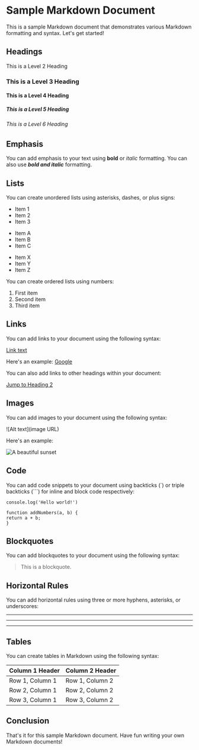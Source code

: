 # Sample Markdown Document

This is a sample Markdown document that demonstrates various Markdown formatting and syntax. Let's get started!

## Headings

This is a Level 2 Heading

### This is a Level 3 Heading

#### This is a Level 4 Heading

##### This is a Level 5 Heading

###### This is a Level 6 Heading

## Emphasis

You can add emphasis to your text using **bold** or *italic* formatting. You can also use ***bold and italic*** formatting.

## Lists

You can create unordered lists using asterisks, dashes, or plus signs:

* Item 1
* Item 2
* Item 3

- Item A
- Item B
- Item C

+ Item X
+ Item Y
+ Item Z

You can create ordered lists using numbers:

1. First item
2. Second item
3. Third item

## Links

You can add links to your document using the following syntax:

[Link text](URL)

Here's an example: [Google](https://www.google.com)

You can also add links to other headings within your document:

[Jump to Heading 2](#headings)

## Images

You can add images to your document using the following syntax:

![Alt text](image URL)

Here's an example:

![A beautiful sunset](https://images.unsplash.com/photo-1519681393784-d120267933ba)

## Code

You can add code snippets to your document using backticks (`) or triple backticks (```) for inline and block code respectively:

`console.log('Hello world!')`

```
function addNumbers(a, b) {
return a + b;
}
```

## Blockquotes

You can add blockquotes to your document using the following syntax:

> This is a blockquote.

## Horizontal Rules

You can add horizontal rules using three or more hyphens, asterisks, or underscores:

---

***

___

## Tables

You can create tables in Markdown using the following syntax:

| Column 1 Header | Column 2 Header |
| --------------- | --------------- |
| Row 1, Column 1 | Row 1, Column 2 |
| Row 2, Column 1 | Row 2, Column 2 |
| Row 3, Column 1 | Row 3, Column 2 |

## Conclusion

That's it for this sample Markdown document. Have fun writing your own Markdown documents!
